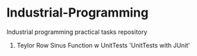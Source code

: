 # Industrial-Programming
Industrial programming practical tasks repository
1. Teylor Row Sinus Function w UnitTests 
'UnitTests with JUnit'
